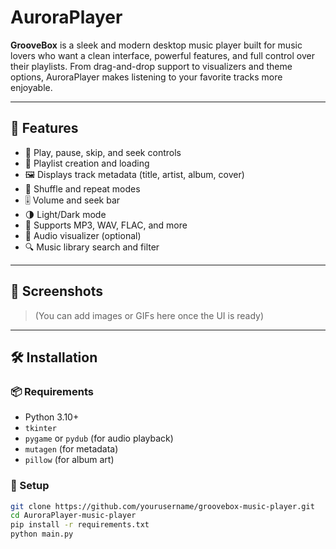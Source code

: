 # AuroraPlayer

**GrooveBox** is a sleek and modern desktop music player built for music lovers who want a clean interface, powerful features, and full control over their playlists. From drag-and-drop support to visualizers and theme options, AuroraPlayer makes listening to your favorite tracks more enjoyable.

---

## 🚀 Features

- 🎵 Play, pause, skip, and seek controls
- 📂 Playlist creation and loading
- 🖼️ Displays track metadata (title, artist, album, cover)
- 🔁 Shuffle and repeat modes
- 🎚️ Volume and seek bar
- 🌗 Light/Dark mode
- 💾 Supports MP3, WAV, FLAC, and more
- 🧩 Audio visualizer (optional)
- 🔍 Music library search and filter

---

## 📸 Screenshots

> (You can add images or GIFs here once the UI is ready)

---

## 🛠️ Installation

### 📦 Requirements

- Python 3.10+
- `tkinter`
- `pygame` or `pydub` (for audio playback)
- `mutagen` (for metadata)
- `pillow` (for album art)

### 🧪 Setup

```bash
git clone https://github.com/yourusername/groovebox-music-player.git
cd AuroraPlayer-music-player
pip install -r requirements.txt
python main.py

